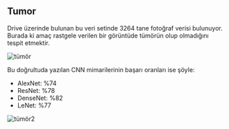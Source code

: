 ## Tumor 

Drive üzerinde bulunan bu veri setinde 3264 tane fotoğraf verisi bulunuyor. Burada ki amaç rastgele verilen bir görüntüde tümörün olup olmadığını tespit etmektir.

![tümör](https://user-images.githubusercontent.com/102716932/225234650-dfea5cdc-4879-44a1-ac94-04f3ffe82825.png)


Bu doğrultuda yazılan CNN mimarilerinin başarı oranları ise şöyle:

- AlexNet: %74
- ResNet: %78
- DenseNet: %82
- LeNet: %77



![tümör2](https://user-images.githubusercontent.com/102716932/225234802-a2232d8a-cc14-4199-a28f-60718beb474e.png)
